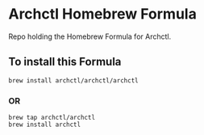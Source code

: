 # Archctl Homebrew Formula

Repo holding the Homebrew Formula for Archctl.

## To install this Formula

```shell
brew install archctl/archctl/archctl
```

### OR

```shell
brew tap archctl/archctl
brew install archctl
```
